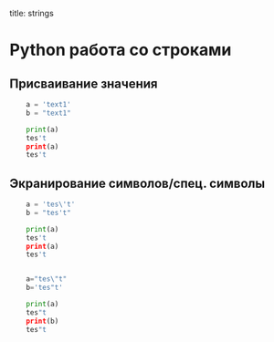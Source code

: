 title: strings
# Python работа со строками 

## Присваивание значения

```py
	a = 'text1'
	b = "text1"

	print(a)
	tes't
	print(a)
	tes't
```

## Экранирование символов/спец. символы

```py
	a = 'tes\'t'
	b = "tes't"

	print(a)
	tes't
	print(a)
	tes't

```

```py

	a="tes\"t"
	b='tes"t'

	print(a)
	tes"t
	print(b)
	tes"t

```
